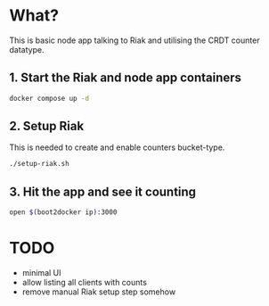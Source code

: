 # What?

This is basic node app talking to Riak and utilising the CRDT counter datatype.

## 1. Start the Riak and node app containers

```sh
docker compose up -d
```

## 2. Setup Riak

This is needed to create and enable counters bucket-type.

```sh
./setup-riak.sh
```

## 3. Hit the app and see it counting

```sh
open $(boot2docker ip):3000
```

# TODO

* minimal UI
* allow listing all clients with counts
* remove manual Riak setup step somehow
